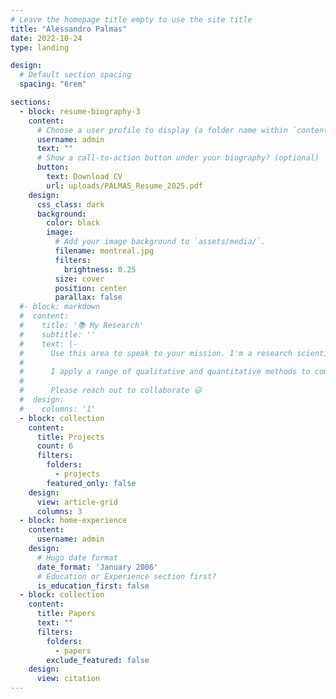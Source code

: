 ```yaml
---
# Leave the homepage title empty to use the site title
title: "Alessandro Palmas"
date: 2022-10-24
type: landing

design:
  # Default section spacing
  spacing: "6rem"

sections:
  - block: resume-biography-3
    content:
      # Choose a user profile to display (a folder name within `content/authors/`)
      username: admin
      text: ""
      # Show a call-to-action button under your biography? (optional)
      button:
        text: Download CV
        url: uploads/PALMAS_Resume_2025.pdf
    design:
      css_class: dark
      background:
        color: black
        image:
          # Add your image background to `assets/media/`.
          filename: montreal.jpg
          filters:
            brightness: 0.25
          size: cover
          position: center
          parallax: false
  #- block: markdown
  #  content:
  #    title: '📚 My Research'
  #    subtitle: ''
  #    text: |-
  #      Use this area to speak to your mission. I'm a research scientist in the Moonshot team at DeepMind. I blog about machine learning, deep learning, and moonshots.
  #
  #      I apply a range of qualitative and quantitative methods to comprehensively investigate the role of science and technology in the economy.
  #
  #      Please reach out to collaborate 😃
  #  design:
  #    columns: '1'
  - block: collection
    content:
      title: Projects
      count: 6
      filters:
        folders:
          - projects
        featured_only: false
    design:
      view: article-grid
      columns: 3
  - block: home-experience
    content:
      username: admin
    design:
      # Hugo date format
      date_format: 'January 2006'
      # Education or Experience section first?
      is_education_first: false
  - block: collection
    content:
      title: Papers
      text: ""
      filters:
        folders:
          - papers
        exclude_featured: false
    design:
      view: citation
---
```


